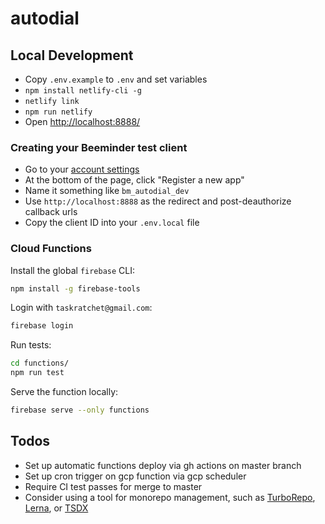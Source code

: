 # autodial

## Local Development

- Copy `.env.example` to `.env` and set variables
- `npm install netlify-cli -g`
- `netlify link`
- `npm run netlify`
- Open <http://localhost:8888/>

### Creating your Beeminder test client

- Go to your [account settings](https://www.beeminder.com/settings/account)
- At the bottom of the page, click "Register a new app"
- Name it something like `bm_autodial_dev`
- Use `http://localhost:8888` as the redirect and post-deauthorize callback urls
- Copy the client ID into your `.env.local` file

### Cloud Functions

Install the global `firebase` CLI:

```bash
npm install -g firebase-tools
```

Login with `taskratchet@gmail.com`:

```bash
firebase login
```

Run tests:

```bash
cd functions/
npm run test
```

Serve the function locally:

```bash
firebase serve --only functions
```

## Todos

- Set up automatic functions deploy via gh actions on master branch
- Set up cron trigger on gcp function via gcp scheduler
- Require CI test passes for merge to master
- Consider using a tool for monorepo management, such as [TurboRepo][1], [Lerna][2], or [TSDX][3]

[1]: https://turborepo.org/
[2]: https://lerna.js.org/
[3]: https://github.com/jaredpalmer/tsdx
